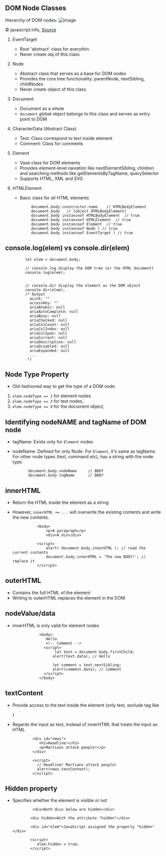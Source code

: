 ## DOM Node Classes
Hierarchy of DOM nodes:
![image](https://user-images.githubusercontent.com/92832451/183029688-21e6626d-acab-4d1b-9225-1f6126402861.png)

:copyright: javascript.info, [Source](https://javascript.info/basic-dom-node-properties)


1. EventTarget
   - Root 'abstract' class for everythin.
   - Never create obj of this class

2. Node
   - Abstract class that serves as a base for DOM nodes
   - Provides the core tree functionality: parentNode, nextSibling, childNodes
   - Never create object of this class 
   
3. Document
   - Document as a whole
   - `document` global object belongs to this class and serves as entry point to DOM
   
4. CharacterData (Abstract Class)
   - Text: Class correspond to text inside element
   - Comment: Class for comments
   
   
5. Element
   - Vase class for DOM elements
   - Provides element-level naviation like nextElementSibling, children and searching methods like getElementsByTagName, querySelector
   - Supports HTML, XML and SVG
   
   
6. HTMLElement
   - Basic class for all HTML elements


              document.body.constructor.name    // HTMLBodyElement
              document.body   // [object HTMLBodyElement]
              document.body instanceof HTMLBodyElement  // true
              document.body instanceof HTMLElement  // true
              document.body instanceof Element  // true
              document.body instanceof Node ) // true
              document.body instanceof EventTarget ) // true            
              

## console.log(elem) vs console.dir(elem)
   
             let elem = document.body;
             
             // console.log display the DOM tree (or the HTML document)
             console.log(elem);
             
             
             // console.dir display the element as the DOM object
             console.dir(elem);
             /* Output
               aLink: ""
               accessKey: ""
               ariaAtomic: null
               ariaAutoComplete: null
               ariaBusy: null
               ariaChecked: null
               ariaColCount: null
               ariaColIndex: null
               ariaColSpan: null
               ariaCurrent: null
               ariaDescription: null
               ariaDisabled: null
               ariaExpanded: null
               ...
              */
              
  ## Node Type Property
  - Old-fashioned way to get the type of a DOM node.
  1. `elem.nodeType == 1` for element nodes
  2. `elem.nodeType == 3` for text nodes,
  3. `elem.nodeType == 9` for the document object,
  
  ## Identifying nodeNAME and tagName of DOM node
  - tagName: Exists only for `Element` nodes
  - nodeName: Defined for only Node. For `Element`, it's same as tagName. For other node types (text, command etc), has a string with the node type.
  
  
               document.body.nodeName     // BODY
               document.body.tagName      // BODY  
               
## innerHTML
- Return the HTML inside the element as a string
- However, `innerHTML += ...` will overwrite the existing contents and write the new contents.


                 <body>
                     <p>A paragraph</p>
                     <div>A div</div>

                 <script>
                     alert( document.body.innerHTML ); // read the current contents
                     document.body.innerHTML = 'The new BODY!'; // replace it
                 </script>

## outerHTML
- Contains the full HTML of the element
- Writing to outerHTML replaces the element in the DOM
                  
 
## nodeValue/data
- innerHTML is only valid for element nodes

                  <body>
                     Hello
                     <!-- Comment -->
                    <script>
                         let text = document.body.firstChild;
                        alert(text.data); // Hello

                        let comment = text.nextSibling;
                        alert(comment.data); // Comment
                    </script>
                  </body>
      
## textContent
- Provide access to the text inside the element (only text, exclude tag like <div>)
- Regards the input as text, instead of innerHTML that treats the input as HTML
      
      
               <div id="news">
                  <h1>Headline!</h1>
                  <p>Martians attack people!</p>
               </div>

               <script>
                 // Headline! Martians attack people!
                 alert(news.textContent);
               </script>
               
 ## Hidden property
 - Specifies whether the element is visible or not
                  
                <div>Both divs below are hidden</div>

               <div hidden>With the attribute "hidden"</div>

               <div id="elem">JavaScript assigned the property "hidden"</div>

               <script>
                  elem.hidden = true;
               </script>
